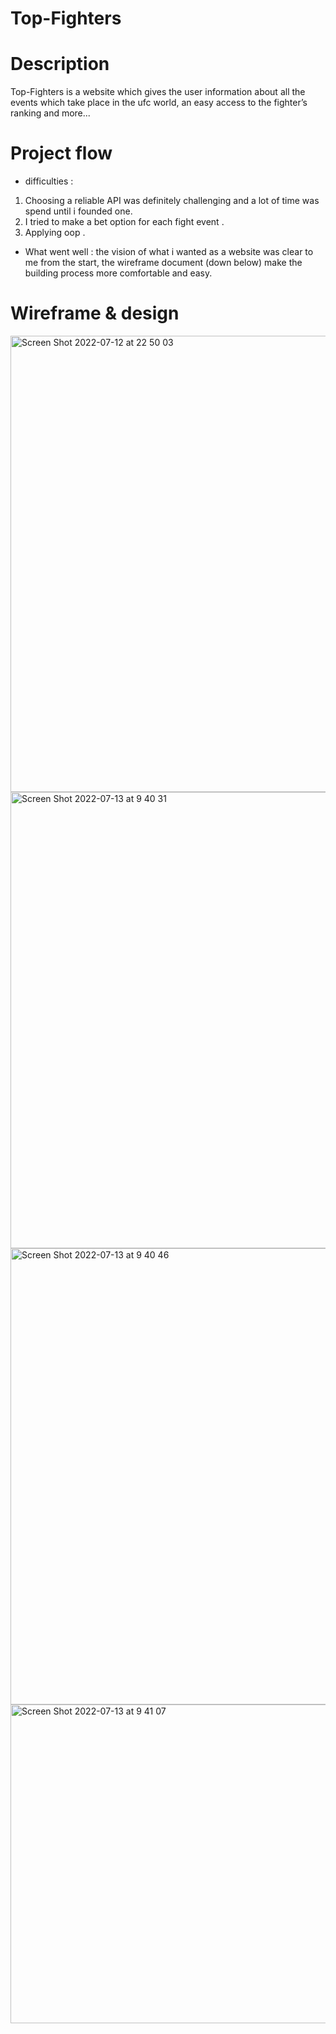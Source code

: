 # Top-Fighters

# Description 
Top-Fighters is a website which gives the user information about all the events which take place in the ufc world,
an easy access to the fighter’s ranking and more...
# Project flow 
* difficulties : 
1. Choosing a reliable API was definitely challenging and a lot of time was spend until i founded one.
2. I tried to make a bet option for each fight event .
3. Applying oop .
* What went well : the vision of what i wanted as a website was clear to me from the start,
 the wireframe document (down below) make the building process more comfortable and easy.

# Wireframe  & design
 
<img width="730" alt="Screen Shot 2022-07-12 at 22 50 03" src="https://user-images.githubusercontent.com/96197345/178665968-4ec1000f-c3a4-45cb-ad19-2c7c6d4dabc7.png">
<img width="730" alt="Screen Shot 2022-07-13 at 9 40 31" src="https://user-images.githubusercontent.com/96197345/178667791-0267c324-0226-4cd4-aa20-dd4caca53ec7.png">
<img width="730" alt="Screen Shot 2022-07-13 at 9 40 46" src="https://user-images.githubusercontent.com/96197345/178667814-0a370ee6-e95e-4fb0-8e78-4927aaa5acaa.png">
<img width="510" alt="Screen Shot 2022-07-13 at 9 41 07" src="https://user-images.githubusercontent.com/96197345/178667840-2cef7cbf-642a-484b-be96-877b4cf21aa8.png">


